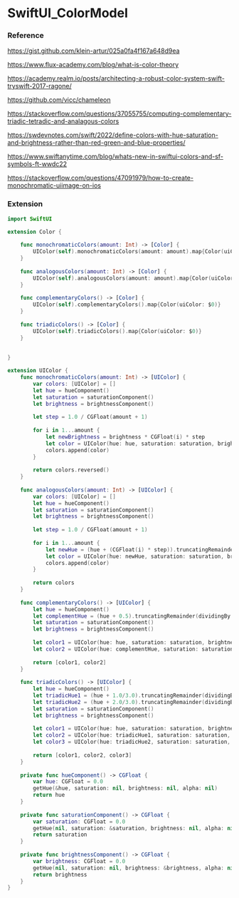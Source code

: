 # SwiftUI_ColorModel

### Reference

https://gist.github.com/klein-artur/025a0fa4f167a648d9ea

https://www.flux-academy.com/blog/what-is-color-theory

https://academy.realm.io/posts/architecting-a-robust-color-system-swift-tryswift-2017-ragone/

https://github.com/vicc/chameleon

https://stackoverflow.com/questions/37055755/computing-complementary-triadic-tetradic-and-analagous-colors

https://swdevnotes.com/swift/2022/define-colors-with-hue-saturation-and-brightness-rather-than-red-green-and-blue-properties/

https://www.swiftanytime.com/blog/whats-new-in-swiftui-colors-and-sf-symbols-ft-wwdc22

https://stackoverflow.com/questions/47091979/how-to-create-monochromatic-uiimage-on-ios


### Extension 

```swift
import SwiftUI

extension Color {
    
    func monochromaticColors(amount: Int) -> [Color] {
        UIColor(self).monochromaticColors(amount: amount).map{Color(uiColor: $0)}
    }
    
    func analogousColors(amount: Int) -> [Color] {
        UIColor(self).analogousColors(amount: amount).map{Color(uiColor: $0)}
    }
    
    func complementaryColors() -> [Color] {
        UIColor(self).complementaryColors().map{Color(uiColor: $0)}
    }
    
    func triadicColors() -> [Color] {
        UIColor(self).triadicColors().map{Color(uiColor: $0)}
    }
    
    
}

extension UIColor {
    func monochromaticColors(amount: Int) -> [UIColor] {
        var colors: [UIColor] = []
        let hue = hueComponent()
        let saturation = saturationComponent()
        let brightness = brightnessComponent()
        
        let step = 1.0 / CGFloat(amount + 1)
        
        for i in 1...amount {
            let newBrightness = brightness * CGFloat(i) * step
            let color = UIColor(hue: hue, saturation: saturation, brightness: newBrightness, alpha: 1.0)
            colors.append(color)
        }
        
        return colors.reversed()
    }
    
    func analogousColors(amount: Int) -> [UIColor] {
        var colors: [UIColor] = []
        let hue = hueComponent()
        let saturation = saturationComponent()
        let brightness = brightnessComponent()
        
        let step = 1.0 / CGFloat(amount + 1)
        
        for i in 1...amount {
            let newHue = (hue + (CGFloat(i) * step)).truncatingRemainder(dividingBy: 1.0)
            let color = UIColor(hue: newHue, saturation: saturation, brightness: brightness, alpha: 1.0)
            colors.append(color)
        }
        
        return colors
    }
    
    func complementaryColors() -> [UIColor] {
        let hue = hueComponent()
        let complementHue = (hue + 0.5).truncatingRemainder(dividingBy: 1.0)
        let saturation = saturationComponent()
        let brightness = brightnessComponent()
        
        let color1 = UIColor(hue: hue, saturation: saturation, brightness: brightness, alpha: 1.0)
        let color2 = UIColor(hue: complementHue, saturation: saturation, brightness: brightness, alpha: 1.0)
        
        return [color1, color2]
    }
    
    func triadicColors() -> [UIColor] {
        let hue = hueComponent()
        let triadicHue1 = (hue + 1.0/3.0).truncatingRemainder(dividingBy: 1.0)
        let triadicHue2 = (hue + 2.0/3.0).truncatingRemainder(dividingBy: 1.0)
        let saturation = saturationComponent()
        let brightness = brightnessComponent()
        
        let color1 = UIColor(hue: hue, saturation: saturation, brightness: brightness, alpha: 1.0)
        let color2 = UIColor(hue: triadicHue1, saturation: saturation, brightness: brightness, alpha: 1.0)
        let color3 = UIColor(hue: triadicHue2, saturation: saturation, brightness: brightness, alpha: 1.0)
        
        return [color1, color2, color3]
    }
    
    private func hueComponent() -> CGFloat {
        var hue: CGFloat = 0.0
        getHue(&hue, saturation: nil, brightness: nil, alpha: nil)
        return hue
    }
    
    private func saturationComponent() -> CGFloat {
        var saturation: CGFloat = 0.0
        getHue(nil, saturation: &saturation, brightness: nil, alpha: nil)
        return saturation
    }
    
    private func brightnessComponent() -> CGFloat {
        var brightness: CGFloat = 0.0
        getHue(nil, saturation: nil, brightness: &brightness, alpha: nil)
        return brightness
    }
}

```
